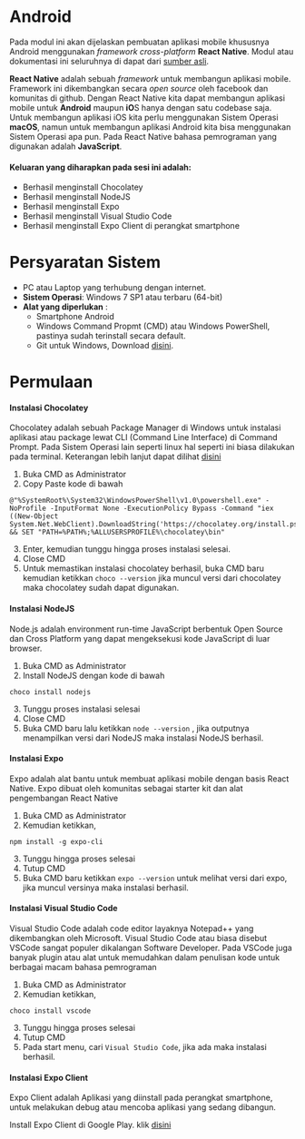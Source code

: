 # Android

Pada modul ini akan dijelaskan pembuatan aplikasi mobile khususnya Android menggunakan _framework cross-platform_ **React Native**. Modul atau dokumentasi ini seluruhnya di dapat dari [sumber asli](https://facebook.github.io/react-native/docs/getting-startead).

**React Native** adalah sebuah _framework_ untuk membangun aplikasi mobile. Framework
ini dikembangkan secara _open source_ oleh facebook dan komunitas di github.
Dengan React Native kita dapat membangun aplikasi mobile untuk **Android** maupun
**iO**S hanya dengan satu codebase saja. Untuk membangun aplikasi iOS kita perlu
menggunakan Sistem Operasi **macOS**, namun untuk membangun aplikasi Android kita
bisa menggunakan Sistem Operasi apa pun. Pada React Native bahasa pemrograman
yang digunakan adalah **JavaScript**.

#### Keluaran yang diharapkan pada sesi ini adalah:

- Berhasil menginstall Chocolatey
- Berhasil menginstall NodeJS
- Berhasil menginstall Expo
- Berhasil menginstall Visual Studio Code
- Berhasil menginstall Expo Client di perangkat smartphone

# Persyaratan Sistem

- PC atau Laptop yang terhubung dengan internet.
- **Sistem Operasi**: Windows 7 SP1 atau terbaru (64-bit)
- **Alat yang diperlukan** :
  - Smartphone Android
  - Windows Command Propmt (CMD) atau Windows PowerShell, pastinya sudah terinstall secara default.
  - Git untuk Windows, Download [disini](https://git-scm.com/download/win).

# Permulaan

#### Instalasi Chocolatey

Chocolatey adalah sebuah Package Manager di Windows untuk instalasi aplikasi
atau package lewat CLI (Command Line Interface) di Command Prompt. Pada Sistem Operasi lain
seperti linux hal seperti ini biasa dilakukan pada terminal. Keterangan lebih
lanjut dapat dilihat [disini](https://chocolatey.org/)

1. Buka CMD as Administrator
2. Copy Paste kode di bawah

```
@"%SystemRoot%\System32\WindowsPowerShell\v1.0\powershell.exe" -NoProfile -InputFormat None -ExecutionPolicy Bypass -Command "iex ((New-Object System.Net.WebClient).DownloadString('https://chocolatey.org/install.ps1'))" && SET "PATH=%PATH%;%ALLUSERSPROFILE%\chocolatey\bin"
```

3. Enter, kemudian tunggu hingga proses instalasi selesai.
4. Close CMD
5. Untuk memastikan instalasi chocolatey berhasil, buka CMD baru kemudian
   ketikkan `choco --version` jika muncul versi dari chocolatey maka chocolatey
   sudah dapat digunakan.

#### Instalasi NodeJS

Node.js adalah environment run-time JavaScript berbentuk Open Source dan Cross Platform yang dapat mengeksekusi kode JavaScript di luar browser.

1. Buka CMD as Administrator
2. Install NodeJS dengan kode di bawah

```
choco install nodejs
```

3. Tunggu proses instalasi selesai
4. Close CMD
5. Buka CMD baru lalu ketikkan `node --version` , jika
   outputnya menampilkan versi dari NodeJS maka instalasi NodeJS berhasil.

#### Instalasi Expo

Expo adalah alat bantu untuk membuat aplikasi mobile dengan basis React
Native. Expo dibuat oleh komunitas sebagai starter kit dan alat pengembangan
React Native

1. Buka CMD as Administrator
2. Kemudian ketikkan,

```
npm install -g expo-cli
```

3. Tunggu hingga proses selesai
4. Tutup CMD
5. Buka CMD baru ketikkan `expo --version` untuk melihat versi dari expo, jika
   muncul versinya maka instalasi berhasil.

#### Instalasi Visual Studio Code

Visual Studio Code adalah code editor layaknya Notepad++ yang dikembangkan
oleh Microsoft. Visual Studio Code atau biasa disebut VSCode sangat populer
dikalangan Software Developer. Pada VSCode juga banyak plugin atau alat untuk
memudahkan dalam penulisan kode untuk berbagai macam bahasa pemrograman

1. Buka CMD as Administrator
2. Kemudian ketikkan,

```
choco install vscode
```

3. Tunggu hingga proses selesai
4. Tutup CMD
5. Pada start menu, cari `Visual Studio Code`, jika ada maka instalasi
   berhasil.


#### Instalasi Expo Client

Expo Client adalah Aplikasi yang diinstall pada perangkat smartphone, untuk
melakukan debug atau mencoba aplikasi yang sedang dibangun.

Install Expo Client di Google Play. klik [disini](https://play.google.com/store/apps/details?id=host.exp.exponent&hl=en)
